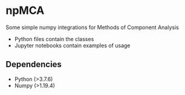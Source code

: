 # npMCA
Some simple numpy integrations for Methods of Component Analysis

- Python files contain the classes
- Jupyter notebooks contain examples of usage


## Dependencies
- Python (>3.7.6)
- Numpy (>1.19.4)
